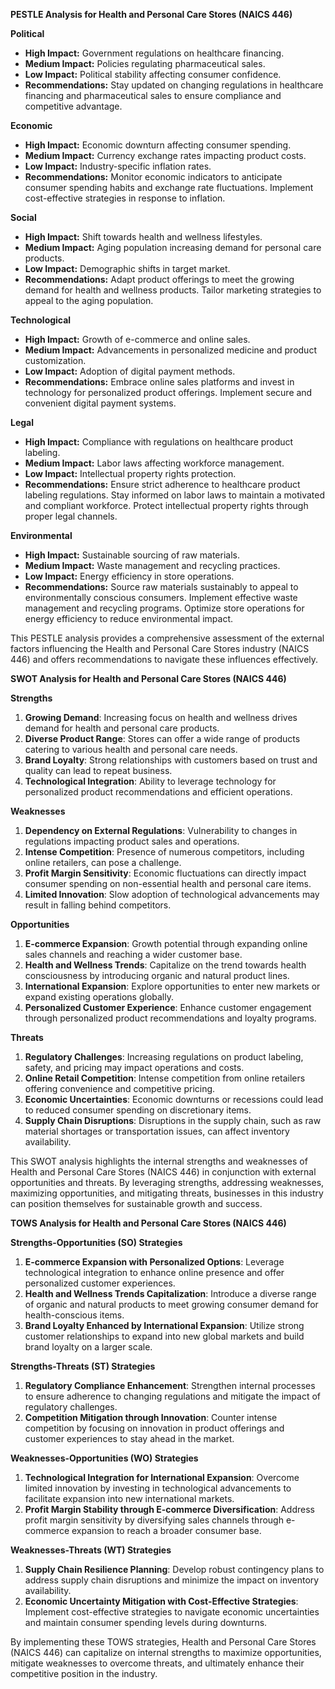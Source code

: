**PESTLE Analysis for Health and Personal Care Stores (NAICS 446)**

**Political**
- **High Impact:** Government regulations on healthcare financing.
- **Medium Impact:** Policies regulating pharmaceutical sales.
- **Low Impact:** Political stability affecting consumer confidence.
- **Recommendations:** Stay updated on changing regulations in healthcare financing and pharmaceutical sales to ensure compliance and competitive advantage.

**Economic**
- **High Impact:** Economic downturn affecting consumer spending.
- **Medium Impact:** Currency exchange rates impacting product costs.
- **Low Impact:** Industry-specific inflation rates.
- **Recommendations:** Monitor economic indicators to anticipate consumer spending habits and exchange rate fluctuations. Implement cost-effective strategies in response to inflation.

**Social**
- **High Impact:** Shift towards health and wellness lifestyles.
- **Medium Impact:** Aging population increasing demand for personal care products.
- **Low Impact:** Demographic shifts in target market.
- **Recommendations:** Adapt product offerings to meet the growing demand for health and wellness products. Tailor marketing strategies to appeal to the aging population.

**Technological**
- **High Impact:** Growth of e-commerce and online sales.
- **Medium Impact:** Advancements in personalized medicine and product customization.
- **Low Impact:** Adoption of digital payment methods.
- **Recommendations:** Embrace online sales platforms and invest in technology for personalized product offerings. Implement secure and convenient digital payment systems.

**Legal**
- **High Impact:** Compliance with regulations on healthcare product labeling.
- **Medium Impact:** Labor laws affecting workforce management.
- **Low Impact:** Intellectual property rights protection.
- **Recommendations:** Ensure strict adherence to healthcare product labeling regulations. Stay informed on labor laws to maintain a motivated and compliant workforce. Protect intellectual property rights through proper legal channels.

**Environmental**
- **High Impact:** Sustainable sourcing of raw materials.
- **Medium Impact:** Waste management and recycling practices.
- **Low Impact:** Energy efficiency in store operations.
- **Recommendations:** Source raw materials sustainably to appeal to environmentally conscious consumers. Implement effective waste management and recycling programs. Optimize store operations for energy efficiency to reduce environmental impact.

This PESTLE analysis provides a comprehensive assessment of the external factors influencing the Health and Personal Care Stores industry (NAICS 446) and offers recommendations to navigate these influences effectively.

**SWOT Analysis for Health and Personal Care Stores (NAICS 446)**

**Strengths**
1. **Growing Demand**: Increasing focus on health and wellness drives demand for health and personal care products.
2. **Diverse Product Range**: Stores can offer a wide range of products catering to various health and personal care needs.
3. **Brand Loyalty**: Strong relationships with customers based on trust and quality can lead to repeat business.
4. **Technological Integration**: Ability to leverage technology for personalized product recommendations and efficient operations.

**Weaknesses**
1. **Dependency on External Regulations**: Vulnerability to changes in regulations impacting product sales and operations.
2. **Intense Competition**: Presence of numerous competitors, including online retailers, can pose a challenge.
3. **Profit Margin Sensitivity**: Economic fluctuations can directly impact consumer spending on non-essential health and personal care items.
4. **Limited Innovation**: Slow adoption of technological advancements may result in falling behind competitors.

**Opportunities**
1. **E-commerce Expansion**: Growth potential through expanding online sales channels and reaching a wider customer base.
2. **Health and Wellness Trends**: Capitalize on the trend towards health consciousness by introducing organic and natural product lines.
3. **International Expansion**: Explore opportunities to enter new markets or expand existing operations globally.
4. **Personalized Customer Experience**: Enhance customer engagement through personalized product recommendations and loyalty programs.

**Threats**
1. **Regulatory Challenges**: Increasing regulations on product labeling, safety, and pricing may impact operations and costs.
2. **Online Retail Competition**: Intense competition from online retailers offering convenience and competitive pricing.
3. **Economic Uncertainties**: Economic downturns or recessions could lead to reduced consumer spending on discretionary items.
4. **Supply Chain Disruptions**: Disruptions in the supply chain, such as raw material shortages or transportation issues, can affect inventory availability.

This SWOT analysis highlights the internal strengths and weaknesses of Health and Personal Care Stores (NAICS 446) in conjunction with external opportunities and threats. By leveraging strengths, addressing weaknesses, maximizing opportunities, and mitigating threats, businesses in this industry can position themselves for sustainable growth and success.

**TOWS Analysis for Health and Personal Care Stores (NAICS 446)**

**Strengths-Opportunities (SO) Strategies**
1. **E-commerce Expansion with Personalized Options**: Leverage technological integration to enhance online presence and offer personalized customer experiences.
2. **Health and Wellness Trends Capitalization**: Introduce a diverse range of organic and natural products to meet growing consumer demand for health-conscious items.
3. **Brand Loyalty Enhanced by International Expansion**: Utilize strong customer relationships to expand into new global markets and build brand loyalty on a larger scale.

**Strengths-Threats (ST) Strategies**
1. **Regulatory Compliance Enhancement**: Strengthen internal processes to ensure adherence to changing regulations and mitigate the impact of regulatory challenges.
2. **Competition Mitigation through Innovation**: Counter intense competition by focusing on innovation in product offerings and customer experiences to stay ahead in the market.

**Weaknesses-Opportunities (WO) Strategies**
1. **Technological Integration for International Expansion**: Overcome limited innovation by investing in technological advancements to facilitate expansion into new international markets.
2. **Profit Margin Stability through E-commerce Diversification**: Address profit margin sensitivity by diversifying sales channels through e-commerce expansion to reach a broader consumer base.

**Weaknesses-Threats (WT) Strategies**
1. **Supply Chain Resilience Planning**: Develop robust contingency plans to address supply chain disruptions and minimize the impact on inventory availability.
2. **Economic Uncertainty Mitigation with Cost-Effective Strategies**: Implement cost-effective strategies to navigate economic uncertainties and maintain consumer spending levels during downturns.

By implementing these TOWS strategies, Health and Personal Care Stores (NAICS 446) can capitalize on internal strengths to maximize opportunities, mitigate weaknesses to overcome threats, and ultimately enhance their competitive position in the industry.

